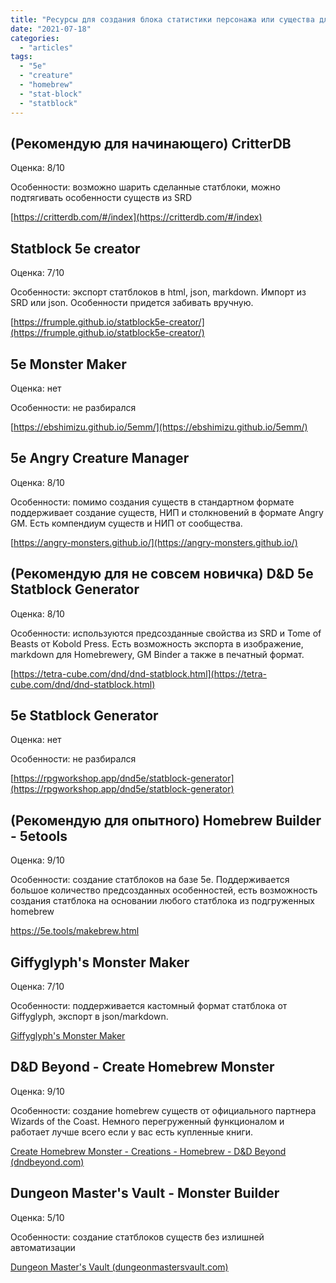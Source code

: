 ```yaml
---
title: "Ресурсы для создания блока статистики персонажа или существа для 5e"
date: "2021-07-18"
categories: 
  - "articles"
tags: 
  - "5e"
  - "creature"
  - "homebrew"
  - "stat-block"
  - "statblock"
---
```


## (Рекомендую для начинающего) CritterDB

Оценка: 8/10

Особенности: возможно шарить сделанные статблоки, можно подтягивать особенности существ из SRD

[https://critterdb.com/#/index](https://critterdb.com/#/index)

## Statblock 5e creator

Оценка: 7/10

Особенности: экспорт статблоков в html, json, markdown. Импорт из SRD или json. Особенности придется забивать вручную.

[https://frumple.github.io/statblock5e-creator/](https://frumple.github.io/statblock5e-creator/)

## 5e Monster Maker

Оценка: нет

Особенности: не разбирался

[https://ebshimizu.github.io/5emm/](https://ebshimizu.github.io/5emm/)

## 5e Angry Creature Manager

Оценка: 8/10

Особенности: помимо создания существ в стандартном формате поддерживает создание существ, НИП и столкновений в формате Angry GM. Есть компендиум существ и НИП от сообщества.

[https://angry-monsters.github.io/](https://angry-monsters.github.io/)

## (Рекомендую для не совсем новичка) D&D 5e Statblock Generator

Оценка: 8/10

Особенности: используются предсозданные свойства из SRD и Tome of Beasts от Kobold Press. Есть возможность экспорта в изображение, markdown для Homebrewery, GM Binder а также в печатный формат.

[https://tetra-cube.com/dnd/dnd-statblock.html](https://tetra-cube.com/dnd/dnd-statblock.html)

## 5e Statblock Generator

Оценка: нет

Особенности: не разбирался

[https://rpgworkshop.app/dnd5e/statblock-generator](https://rpgworkshop.app/dnd5e/statblock-generator)

## (Рекомендую для опытного) Homebrew Builder - 5etools

Оценка: 9/10

Особенности: создание статблоков на базе 5е. Поддерживается большое количество предсозданных особенностей, есть возможность создания статблока на основании любого статблока из подгруженных homebrew

https://5e.tools/makebrew.html

## Giffyglyph's Monster Maker

Оценка: 7/10

Особенности: поддерживается кастомный формат статблока от Giffyglyph, экспорт в json/markdown.

[Giffyglyph's Monster Maker](https://giffyglyph.com/monstermaker/app/)

## D&D Beyond - Create Homebrew Monster

Оценка: 9/10

Особенности: создание homebrew существ от официального партнера Wizards of the Coast. Немного перегруженный функционалом и работает лучше всего если у вас есть купленные книги.

[Create Homebrew Monster - Creations - Homebrew - D&D Beyond (dndbeyond.com)](https://www.dndbeyond.com/homebrew/creations/create-monster)

## Dungeon Master's Vault - Monster Builder

Оценка: 5/10

Особенности: создание статблоков существ без излишней автоматизации

[Dungeon Master's Vault (dungeonmastersvault.com)](https://www.dungeonmastersvault.com/pages/dnd/5e/monster-builder)
